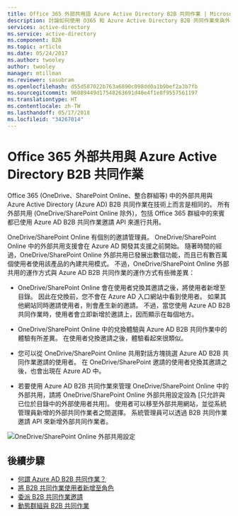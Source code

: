 ```yaml
---
title: Office 365 外部共用語 Azure Active Directory B2B 共同作業 | Microsoft Docs
description: 討論如何使用 O365 和 Azure Active Directory B2B 共同作業來與外部夥伴共用資源。
services: active-directory
ms.service: active-directory
ms.component: B2B
ms.topic: article
ms.date: 05/24/2017
ms.author: twooley
author: twooley
manager: mtillman
ms.reviewer: sasubram
ms.openlocfilehash: d55d587022b763a6890c098dd0a1b9bef2a3b7fb
ms.sourcegitcommit: 96089449d17548263691d40e4f1e8f9557561197
ms.translationtype: HT
ms.contentlocale: zh-TW
ms.lasthandoff: 05/17/2018
ms.locfileid: "34267014"
---
```

# <a name="office-365-external-sharing-and-azure-active-directory-b2b-collaboration"></a>Office 365 外部共用與 Azure Active Directory B2B 共同作業

Office 365 (OneDrive、SharePoint Online、整合群組等) 中的外部共用與 Azure Active Directory (Azure AD) B2B 共同作業在技術上而言是相同的。 所有外部共用 (OneDrive/SharePoint Online 除外)，包括 Office 365 群組中的來賓都已使用 Azure AD B2B 共同作業邀請 API 來進行共用。

OneDrive/SharePoint Online 有個別的邀請管理員。 OneDrive/SharePoint Online 中的外部共用支援會在 Azure AD 開發其支援之前開始。 隨著時間的經過，OneDrive/SharePoint Online 外部共用已發展出數個功能，而且已有數百萬個使用者使用該產品的內建共用模式。 不過，OneDrive/SharePoint Online 外部共用的運作方式與 Azure AD B2B 共同作業的運作方式有些微差異：

- OneDrive/SharePoint Online 會在使用者兌換其邀請之後，將使用者新增至目錄。 因此在兌換前，您不會在 Azure AD 入口網站中看到使用者。 如果其他網站同時邀請使用者，則會產生新的邀請。 不過，當您使用 Azure AD B2B 共同作業時，使用者會立即新增於邀請上，因而顯示在每個地方。

- OneDrive/SharePoint Online 中的兌換體驗與 Azure AD B2B 共同作業中的體驗有所差異。 在使用者兌換邀請之後，體驗看起來很類似。

- 您可以從 OneDrive/SharePoint Online 共用對話方塊挑選 Azure AD B2B 共同作業邀請的使用者。 在 OneDrive/SharePoint 邀請的使用者兌換其邀請之後，也會出現在 Azure AD 中。

- 若要使用 Azure AD B2B 共同作業來管理 OneDrive/SharePoint Online 中的外部共用，請將 OneDrive/SharePoint Online 外部共用設定設為 [只允許與已位於目錄中的外部使用者共用]。 使用者可以移至外部共用網站，並從系統管理員新增的外部共同作業者之間選擇。 系統管理員可以透過 B2B 共同作業邀請 API 來新增外部共同作業者。

![OneDrive/SharePoint Online 外部共用設定](media/o365-external-user/odsp-sharing-setting.png)

## <a name="next-steps"></a>後續步驟

* [何謂 Azure AD B2B 共同作業？](what-is-b2b.md)
* [將 B2B 共同作業使用者新增至角色](add-guest-to-role.md)
* [委派 B2B 共同作業邀請](delegate-invitations.md)
* [動態群組與 B2B 共同作業](use-dynamic-groups.md)